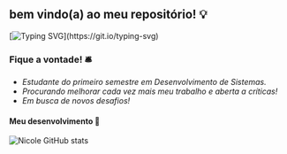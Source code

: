 ## bem vindo(a) ao meu repositório! 💡
[![Typing SVG](https://readme-typing-svg.demolab.com?font=Fira+Code&pause=1000&color=F7671D&background=FF822000&center=true&vCenter=true&width=435&lines=Hello%2C+i'm+nico!)](https://git.io/typing-svg)
### Fique a vontade! 🛎️
- _Estudante do primeiro semestre em Desenvolvimento de Sistemas._
- _Procurando melhorar cada vez mais meu trabalho e aberta a críticas!_
- _Em busca de novos desafios!_

#### Meu desenvolvimento 💛
![Nicole GitHub stats](https://github-readme-stats.vercel.app/api?username=nicanico&show_icons=true&title_color=ff8247&text_color=ff8c00&icon_color=cc7000&border_color=ed9121&bg_color=fafad2)
